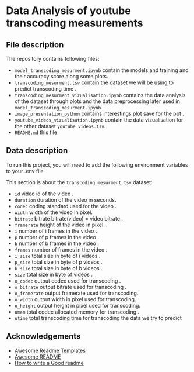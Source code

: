 
# Data Analysis of youtube transcoding measurements


## File description

The repository contains following files:

- `model_transcoding_mesurment.ipynb` contain the models and training and their accuracy score along some plots. 
- `transcoding_mesurment.tsv` contain the dataset we will be using to predict transcoding time .
- `transcoding_mesurment_vizualisation.ipynb` contains the data analysis of the dataset through plots and the data preprocessing later used in `model_transcoding_mesurment.ipynb`.
- `image_presentation_python` contains interestings plot save for the ppt .
- `youtube_videos_vizualisation.ipynb` contain the data vizualisation for the other dataset `youtube_videos.tsv`. 
- `README.md` this file 

## Data description

To run this project, you will need to add the following environment variables to your .env file

This section is about the `transcoding_mesurment.tsv` dataset:

- `id` video id of the video . 
- `duration` duration of the video in seconds.
- `codec` coding standard used for the video .
- `width` width of the video in pixel.
- `bitrate` bitrate bitrate(video) = video bitrate . 
- `framerate` height of the video in pixel. . 
- `i`  number of i frames in the video  . 
- `p`  number of p frames in the video . 
- `b`  number of b frames in the video . 
- `frames`  number of frames in the video . 
- `i_size` total size in byte of i videos . 
- `p_size` total size in byte of p videos . 
- `b_size` total size in byte of b videos . 
- `size` total size in byte of videos . 
- `o_codec` output codec used for transcoding  . 
- `o_bitrate` output bitrate used for transcoding . 
- `o_framerate` output framerate used for transcoding. 
- `o_width` output width in pixel used for transcoding. 
- `o_height` output height in pixel used for transcoding. 
- `umem` total codec allocated memory for transcoding . 
- `utime` total transcoding time for transcoding the data we try to predict



## Acknowledgements

 - [Awesome Readme Templates](https://awesomeopensource.com/project/elangosundar/awesome-README-templates)
 - [Awesome README](https://github.com/matiassingers/awesome-readme)
 - [How to write a Good readme](https://bulldogjob.com/news/449-how-to-write-a-good-readme-for-your-github-project)

